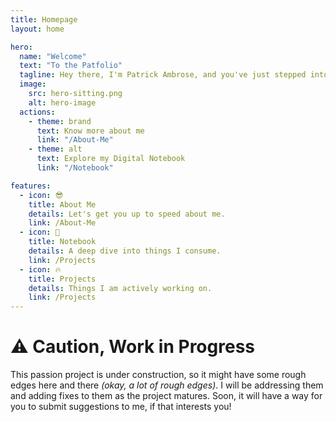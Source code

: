 ```yaml
---
title: Homepage
layout: home

hero:
  name: "Welcome"
  text: "To the Patfolio"
  tagline: Hey there, I'm Patrick Ambrose, and you've just stepped into my digital realm—a platform where I share my personal journey, interests, and acquired knowledge.
  image:
    src: hero-sitting.png
    alt: hero-image
  actions:
    - theme: brand
      text: Know more about me
      link: "/About-Me"
    - theme: alt
      text: Explore my Digital Notebook
      link: "/Notebook"

features:
  - icon: 😎
    title: About Me
    details: Let's get you up to speed about me.
    link: /About-Me
  - icon: 📝
    title: Notebook
    details: A deep dive into things I consume.
    link: /Projects
  - icon: 🔥
    title: Projects
    details: Things I am actively working on.
    link: /Projects
---
```


<!-- Custom home layout -->
<div class="custom-layout">
  <h1>⚠️ Caution, Work in Progress</h1>
  <p>This passion project is under construction, so it might have some rough edges here and there <em>(okay, a lot of rough edges)</em>. I will be addressing them and adding fixes to them as the project matures. Soon, it will have a way for you to submit suggestions to me, if that interests you!</p>
</div>